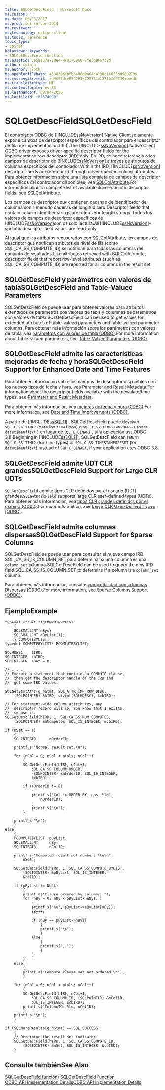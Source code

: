```yaml
---
title: SQLGetDescField | Microsoft Docs
ms.custom: ''
ms.date: 06/13/2017
ms.prod: sql-server-2014
ms.reviewer: ''
ms.technology: native-client
ms.topic: reference
topic_type:
- apiref
helpviewer_keywords:
- SQLGetDescField function
ms.assetid: 3e59a37a-28ee-4c91-8968-7fe3b966739d
author: rothja
ms.author: jroth
ms.openlocfilehash: 4538396dbfb5406d0464c4730c1f6f3bd5882799
ms.sourcegitcommit: ad4d92dce894592a259721a1571b1d8736abacdb
ms.translationtype: MT
ms.contentlocale: es-ES
ms.lasthandoff: 08/04/2020
ms.locfileid: "87674099"
---
```

# <a name="sqlgetdescfield"></a><span data-ttu-id="2eaf8-102">SQLGetDescField</span><span class="sxs-lookup"><span data-stu-id="2eaf8-102">SQLGetDescField</span></span>
  <span data-ttu-id="2eaf8-103">El controlador ODBC de [!INCLUDE[ssNoVersion](../../includes/ssnoversion-md.md)] Native Client solamente expone campos de descriptor específicos del controlador para el descriptor de fila de implementación (IRD).</span><span class="sxs-lookup"><span data-stu-id="2eaf8-103">The [!INCLUDE[ssNoVersion](../../includes/ssnoversion-md.md)] Native Client ODBC driver exposes driver-specific descriptor fields for the implementation row descriptor (IRD) only.</span></span> <span data-ttu-id="2eaf8-104">En IRD, se hace referencia a los campos de descriptor de [!INCLUDE[ssNoVersion](../../includes/ssnoversion-md.md)] a través de atributos de columna específicos del controlador.</span><span class="sxs-lookup"><span data-stu-id="2eaf8-104">Within the IRD, [!INCLUDE[ssNoVersion](../../includes/ssnoversion-md.md)] descriptor fields are referenced through driver-specific column attributes.</span></span> <span data-ttu-id="2eaf8-105">Para obtener información sobre una lista completa de campos de descriptor específicos del controlador disponibles, vea [SQLColAttribute](sqlcolattribute.md).</span><span class="sxs-lookup"><span data-stu-id="2eaf8-105">For information about a complete list of available driver-specific descriptor fields, see [SQLColAttribute](sqlcolattribute.md).</span></span>  
  
 <span data-ttu-id="2eaf8-106">Los campos de descriptor que contienen cadenas de identificador de columna son a menudo cadenas de longitud cero.</span><span class="sxs-lookup"><span data-stu-id="2eaf8-106">Descriptor fields that contain column identifier strings are often zero-length strings.</span></span> <span data-ttu-id="2eaf8-107">Todos los valores de campos de descriptor específicos de [!INCLUDE[ssNoVersion](../../includes/ssnoversion-md.md)]son de solo lectura.</span><span class="sxs-lookup"><span data-stu-id="2eaf8-107">All [!INCLUDE[ssNoVersion](../../includes/ssnoversion-md.md)]-specific descriptor field values are read-only.</span></span>  
  
 <span data-ttu-id="2eaf8-108">Al igual que los atributos recuperados con SQLColAttribute, los campos de descriptor que notifican atributos de nivel de fila (como SQL_CA_SS_COMPUTE_ID) se notifican para todas las columnas del conjunto de resultados.</span><span class="sxs-lookup"><span data-stu-id="2eaf8-108">Like attributes retrieved with SQLColAttribute, descriptor fields that report row-level attributes (such as SQL_CA_SS_COMPUTE_ID) are reported for all columns in the result set.</span></span>  
  
## <a name="sqlgetdescfield-and-table-valued-parameters"></a><span data-ttu-id="2eaf8-109">SQLGetDescField y parámetros con valores de tabla</span><span class="sxs-lookup"><span data-stu-id="2eaf8-109">SQLGetDescField and Table-Valued Parameters</span></span>  
 <span data-ttu-id="2eaf8-110">SQLGetDescField se puede usar para obtener valores para atributos extendidos de parámetros con valores de tabla y columnas de parámetros con valores de tabla.</span><span class="sxs-lookup"><span data-stu-id="2eaf8-110">SQLGetDescField can be used to get values for extended attributes of table-valued parameters and table-valued parameter columns.</span></span> <span data-ttu-id="2eaf8-111">Para obtener más información sobre los parámetros con valores de tabla, vea [parámetros con valores de tabla &#40;ODBC&#41;](../native-client-odbc-table-valued-parameters/table-valued-parameters-odbc.md).</span><span class="sxs-lookup"><span data-stu-id="2eaf8-111">For more information about table-valued parameters, see [Table-Valued Parameters &#40;ODBC&#41;](../native-client-odbc-table-valued-parameters/table-valued-parameters-odbc.md).</span></span>  
  
## <a name="sqlgetdescfield-support-for-enhanced-date-and-time-features"></a><span data-ttu-id="2eaf8-112">SQLGetDescField admite las características mejoradas de fecha y hora</span><span class="sxs-lookup"><span data-stu-id="2eaf8-112">SQLGetDescField Support for Enhanced Date and Time Features</span></span>  
 <span data-ttu-id="2eaf8-113">Para obtener información sobre los campos de descriptor disponibles con los nuevos tipos de fecha y hora, vea [Parameter and Result Metadata](../native-client-odbc-date-time/metadata-parameter-and-result.md).</span><span class="sxs-lookup"><span data-stu-id="2eaf8-113">For information about the descriptor fields available with the new date/time types, see [Parameter and Result Metadata](../native-client-odbc-date-time/metadata-parameter-and-result.md).</span></span>  
  
 <span data-ttu-id="2eaf8-114">Para obtener más información, vea [mejoras de fecha y hora &#40;ODBC&#41;](../native-client-odbc-date-time/date-and-time-improvements-odbc.md).</span><span class="sxs-lookup"><span data-stu-id="2eaf8-114">For more information, see [Date and Time Improvements &#40;ODBC&#41;](../native-client-odbc-date-time/date-and-time-improvements-odbc.md).</span></span>  
  
 <span data-ttu-id="2eaf8-115">A partir de [!INCLUDE[ssSQL11](../../includes/sssql11-md.md)] , SQLGetDescField puede devolver `SQL_C_SS_TIME2` (para los `time` tipos) o `SQL_C_SS_TIMESTAMPOFFSET` (para `datetimeoffset` ) en lugar de `SQL_C_BINARY` , si la aplicación usa ODBC 3,8.</span><span class="sxs-lookup"><span data-stu-id="2eaf8-115">Beginning in [!INCLUDE[ssSQL11](../../includes/sssql11-md.md)], SQLGetDescField can return `SQL_C_SS_TIME2` (for `time` types) or `SQL_C_SS_TIMESTAMPOFFSET` (for `datetimeoffset`) instead of `SQL_C_BINARY`, if your application uses ODBC 3.8.</span></span>  
  
## <a name="sqlgetdescfield-support-for-large-clr-udts"></a><span data-ttu-id="2eaf8-116">SQLGetDescField admite UDT CLR grandes</span><span class="sxs-lookup"><span data-stu-id="2eaf8-116">SQLGetDescField Support for Large CLR UDTs</span></span>  
 <span data-ttu-id="2eaf8-117">`SQLGetDescField` admite tipos CLR definidos por el usuario (UDT) grandes.</span><span class="sxs-lookup"><span data-stu-id="2eaf8-117">`SQLGetDescField` supports large CLR user-defined types (UDTs).</span></span> <span data-ttu-id="2eaf8-118">Para obtener más información, vea [tipos CLR grandes definidos por el usuario &#40;ODBC&#41;](../native-client/odbc/large-clr-user-defined-types-odbc.md).</span><span class="sxs-lookup"><span data-stu-id="2eaf8-118">For more information, see [Large CLR User-Defined Types &#40;ODBC&#41;](../native-client/odbc/large-clr-user-defined-types-odbc.md).</span></span>  
  
## <a name="sqlgetdescfield-support-for-sparse-columns"></a><span data-ttu-id="2eaf8-119">SQLGetDescField admite columnas dispersas</span><span class="sxs-lookup"><span data-stu-id="2eaf8-119">SQLGetDescField Support for Sparse Columns</span></span>  
 <span data-ttu-id="2eaf8-120">SQLGetDescField se puede usar para consultar el nuevo campo IRD SQL_CA_SS_IS_COLUMN_SET para determinar si una columna es una `column_set` columna.</span><span class="sxs-lookup"><span data-stu-id="2eaf8-120">SQLGetDescField can be used to query the new IRD field SQL_CA_SS_IS_COLUMN_SET to determine if a column is a `column_set` column.</span></span>  
  
 <span data-ttu-id="2eaf8-121">Para obtener más información, consulte [compatibilidad con columnas Dispersas &#40;ODBC&#41;](../native-client/odbc/sparse-columns-support-odbc.md).</span><span class="sxs-lookup"><span data-stu-id="2eaf8-121">For more information, see [Sparse Columns Support &#40;ODBC&#41;](../native-client/odbc/sparse-columns-support-odbc.md).</span></span>  
  
## <a name="example"></a><span data-ttu-id="2eaf8-122">Ejemplo</span><span class="sxs-lookup"><span data-stu-id="2eaf8-122">Example</span></span>  
  
```  
typedef struct tagCOMPUTEBYLIST  
    {  
    SQLSMALLINT nBys;  
    SQLSMALLINT aByList[1];  
    } COMPUTEBYLIST;  
typedef COMPUTEBYLIST* PCOMPUTEBYLIST;   
  
SQLHDESC    hIRD;   
SQLINTEGER  cbIRD;   
SQLINTEGER  nSet = 0;   
  
// . . .  
// Execute a statement that contains a COMPUTE clause,  
//  then get the descriptor handle of the IRD and  
//  get some IRD values.  
  
SQLGetStmtAttr(g_hStmt, SQL_ATTR_IMP_ROW_DESC,  
    (SQLPOINTER) &hIRD, sizeof(SQLHDESC), &cbIRD);  
  
// For statement-wide column attributes, any  
//  descriptor record will do. You know that 1 exists,  
//  so use it.  
SQLGetDescField(hIRD, 1, SQL_CA_SS_NUM_COMPUTES,  
    (SQLPOINTER) &nComputes, SQL_IS_INTEGER, &cbIRD);  
  
if (nSet == 0)  
    {  
    SQLINTEGER      nOrderID;  
  
    printf_s("Normal result set.\n");  
  
    for (nCol = 0; nCol < nCols; nCol++)  
        {  
        SQLGetDescField(hIRD, nCol+1,  
            SQL_CA_SS_COLUMN_ORDER,  
            (SQLPOINTER) &nOrderID, SQL_IS_INTEGER,  
            &cbIRD);  
  
        if (nOrderID != 0)  
            {  
            printf_s("Col in ORDER BY, pos: %ld",  
                nOrderID);  
            }  
            printf_s("\n");  
        }  
  
    printf_s("\n");  
    }  
else  
    {  
    PCOMPUTEBYLIST  pByList;  
    SQLSMALLINT     nBy;  
    SQLINTEGER      nColID;  
  
    printf_s("Computed result set number: %lu\n",  
        nSet);  
  
    SQLGetDescField(hIRD, 1, SQL_CA_SS_COMPUTE_BYLIST,  
        (SQLPOINTER) &pByList, SQL_IS_INTEGER,  
        &cbIRD);  
  
    if (pByList != NULL)  
        {  
        printf_s("Clause ordered by columns: ");  
        for (nBy = 0; nBy < pByList->nBys; )  
            {  
            printf_s("%u", pByList->aByList[nBy]);  
            nBy++;  
  
            if (nBy == pByList->nBys)  
                {  
                printf_s("\n");  
                }  
            else  
                {  
                printf_s(", ");  
                }  
            }  
        }  
    else  
        {  
        printf_s("Compute clause set not ordered.\n");  
        }  
  
    for (nCol = 0; nCol < nCols; nCol++)  
        {  
        SQLGetDescField(hIRD, nCol+1,  
            SQL_CA_SS_COLUMN_ID, (SQLPOINTER) &nColID,  
            SQL_IS_INTEGER, &cbIRD);  
        printf_s("ColumnID: %lu, nColID);  
        }  
    printf_s("\n");  
    }  
  
if (SQLMoreResults(g_hStmt) == SQL_SUCCESS)  
    {  
    // Determine the result set indicator.  
    SQLGetDescField(hIRD, 1, SQL_CA_SS_COMPUTE_ID,  
        (SQLPOINTER) &nSet, SQL_IS_INTEGER, &cbIRD);  
    }  
```  
  
## <a name="see-also"></a><span data-ttu-id="2eaf8-123">Consulte también</span><span class="sxs-lookup"><span data-stu-id="2eaf8-123">See Also</span></span>  
 <span data-ttu-id="2eaf8-124">[SQLGetDescField función)](https://go.microsoft.com/fwlink/?LinkId=59351) </span><span class="sxs-lookup"><span data-stu-id="2eaf8-124">[SQLGetDescField Function](https://go.microsoft.com/fwlink/?LinkId=59351) </span></span>  
 [<span data-ttu-id="2eaf8-125">ODBC API Implementation Details</span><span class="sxs-lookup"><span data-stu-id="2eaf8-125">ODBC API Implementation Details</span></span>](odbc-api-implementation-details.md)  
  
  
